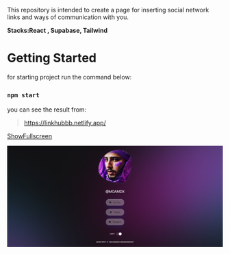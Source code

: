 This repository is intended to create a page for inserting social network links and ways of communication with you.

**Stacks:React , Supabase, Tailwind**

# Getting Started

for starting project run the command below:

### `npm start`

you can see the result from:

> https://linkhubbb.netlify.app/


[ShowFullscreen](https://raw.githubusercontent.com/momehmandoost/link_hub_enhanced/main/screencapture-linkhubbb-netlify-app-2023-07-17-18_04_48.png)

![screenshot-linkhub](https://raw.githubusercontent.com/momehmandoost/link_hub_enhanced/main/screencapture-linkhubbb-netlify-app-2023-07-17-18_04_48.png)
